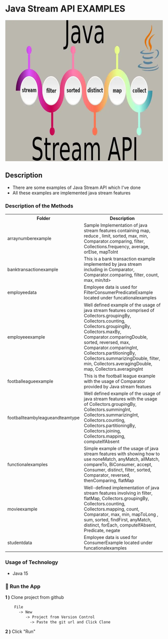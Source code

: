 # Java Stream API EXAMPLES

<img src="screenshots/javastream_image.PNG" alt="Main Information" width="800" height="450">

## Description
<ul style="list-style-type:disc">
  <li>There are some examples of Java Stream API which I've done </li>
  <li>All these examples are implemented java stream features</li>
</ul>

### Description of the Methods
<table style="width:100%">
  <tr>
    <th>Folder</th>
    <th>Description</th>
  </tr>
  <tr>
      <td>arraynumberexample</td>
      <td>Sample Implementation of java stream features containing map, reduce , limit, sorted, max, min, Comparator.comparing, filter, Collections.frequency, average, orElse, mapToInt</td>
  </tr>
  <tr>
      <td>banktransactionexample</td>
      <td>This is a bank transaction example implemented by java stream including in Comparator, Comparator.comparing, filter, count, max, min/td>
  </tr>
  <tr>
      <td>employeedata</td>
      <td>Employee data is used for FilterConsumerPredicateExample located under funcationalexamples</td>
  </tr>
  <tr>
      <td>employeeexample</td>
      <td>Well defined example of the usage of java stream features comprised of Collectors.groupingBy, Collectors.counting, Collectors.groupingBy, Collectors.maxBy, Comparator.comparingDouble, sorted, reversed, max, Comparator.comparingInt, Collectors.partitioningBy, Collectors.summarizingDouble, filter, min, Collectors.averagingDouble, map, Collectors.averagingInt </td>
  </tr>
  <tr>
      <td>footballeagueexample</td>
      <td>This is the football league example with the usage of Comparator provided by Java stream featues</td>
  </tr>
  <tr>
      <td>footballteambyleagueandteamtype</td>
      <td>Well defined example of the usage of java stream features with the usage of Collectors.groupingBy, Collectors.summingInt, Collectors.summarizingInt, Collectors.counting, Collectors.partitioningBy, Collectors.joining, Collectors.mapping, computeIfAbsent</td>
  </tr>
  <tr>
      <td>functionalexamples</td>
      <td>Simple example of the usage of java stream features with showing how to use noneMatch, anyMatch, allMatch, compareTo, BiConsumer, accept, Consumer, distinct, filter, sorted, Comparator, reversed, thenComparing, flatMap</td>
  </tr>
  <tr>
      <td>movieexample</td>
      <td>Well-defined implementation of java stream features involving in  filter, flatMap, Collectors.groupingBy, Collectors.counting, Collectors.mapping, count, Comparator, max, min, mapToLong , sum, sorted, findFirst, anyMatch, distinct, forEach, computeIfAbsent, Predicate, negate</td>
  </tr>
  <tr>
      <td>studentdata</td>
      <td>Employee data is used for ConsumerExample located under funcationalexamples</td>
  </tr>
</table>


### Usage of Technology
* Java 15

### 🔨 Run the App

<b>1 )</b> Clone project from github
```
    File 
      -> New 
         -> Project from Version Control
           -> Paste the git url and Click Clone
```
<b>2 )</b> Click "Run"